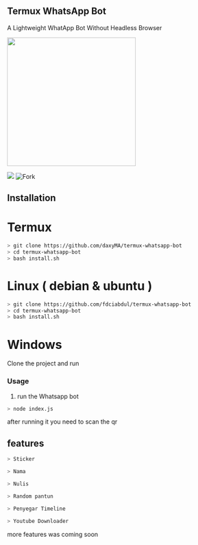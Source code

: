 ## Termux WhatsApp Bot 

A Lightweight WhatApp Bot Without Headless Browser

<img src="https://www.pngkey.com/png/full/824-8245235_if-you-just-want-crazy-anime.png" width="300" >


<a href="https://instagram.com/fdciabdul"><img src="https://img.shields.io/twitter/follow/fdciabdul?style=flat-square"/></a>
![Fork](https://img.shields.io/github/forks/fdciabdul/termux-whatsapp-bot?style=flat-square)

 

## Installation


# Termux
```bash
> git clone https://github.com/daxyMA/termux-whatsapp-bot
> cd termux-whatsapp-bot
> bash install.sh

```

# Linux ( debian & ubuntu )
```bash
> git clone https://github.com/fdciabdul/termux-whatsapp-bot
> cd termux-whatsapp-bot
> bash install.sh

```

# Windows

Clone the project and run 



### Usage
1. run the Whatsapp bot

```bash
> node index.js
```

after running it you need to scan the qr


## features 

```bash
> Sticker 

> Nama 

> Nulis

> Random pantun

> Penyegar Timeline

> Youtube Downloader

```

more features was coming soon

